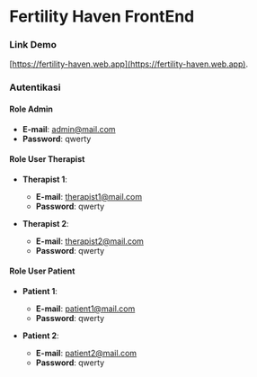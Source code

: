 # Fertility Haven FrontEnd

### Link Demo
[https://fertility-haven.web.app](https://fertility-haven.web.app).

### Autentikasi

#### Role Admin
- **E-mail**: admin@mail.com
- **Password**: qwerty

#### Role User Therapist
- **Therapist 1**:
  - **E-mail**: therapist1@mail.com
  - **Password**: qwerty

- **Therapist 2**:
  - **E-mail**: therapist2@mail.com
  - **Password**: qwerty

#### Role User Patient
- **Patient 1**:
  - **E-mail**: patient1@mail.com
  - **Password**: qwerty

- **Patient 2**:
  - **E-mail**: patient2@mail.com
  - **Password**: qwerty

